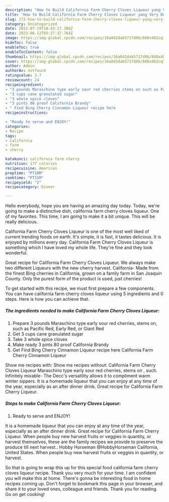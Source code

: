 ```yaml
---
description: "How to Build California Farm Cherry Cloves Liqueur yang Very Delicious}"
title: "How to Build California Farm Cherry Cloves Liqueur yang Very Delicious}"
slug: 172-how-to-build-california-farm-cherry-cloves-liqueur-yang-very-delicious
category: Uncategorized
date: 2022-07-19T18:43:17.366Z
date: 2023-06-12T05:37:37.764Z
image: https://img-global.cpcdn.com/recipes/16a042dab5717d86/680x482cq70/california-farm-cherry-cloves-liqueur-recipe-main-photo.jpg
hideToc: false
enableToc: true
enableTocContent: false
thumbnail: https://img-global.cpcdn.com/recipes/16a042dab5717d86/680x482cq70/california-farm-cherry-cloves-liqueur-recipe-main-photo.jpg
cover: https://img-global.cpcdn.com/recipes/16a042dab5717d86/680x482cq70/california-farm-cherry-cloves-liqueur-recipe-main-photo.jpg
author: Admin
authorAv: notfound
ratingvalue: 3.7
reviewcount: 24
recipeingredient:
- "3 pounds Maraschino type early sour red cherries stems on such as Pacific Red Early Red or Giant Red"
- "3 cups cane granulated sugar"
- "3 whole spice cloves"
- "3 pints 80 proof California Brandy"
- " Find Bing Cherry Cinnamon Liqueur recipe here                      California Farm Cherry Cinnamon Liqueur"
recipeinstructions:

- "Ready to serve and ENJOY!"
categories:
- Recipe
tags:
- california
- farm
- cherry

katakunci: california farm cherry 
nutrition: 177 calories
recipecuisine: American
preptime: "PT10M"
cooktime: "PT31M"
recipeyield: "2"
recipecategory: Dinner

---
```



Hello everybody, hope you are having an amazing day today. Today, we're going to make a distinctive dish, california farm cherry cloves liqueur. One of my favorites. This time, I am going to make it a bit unique. This will be really delicious.

California Farm Cherry Cloves Liqueur is one of the most well liked of current trending foods on earth. It's simple, it is fast, it tastes delicious. It is enjoyed by millions every day. California Farm Cherry Cloves Liqueur is something which I have loved my whole life. They're fine and they look wonderful.

Great recipe for California Farm Cherry Cloves Liqueur. We always make two different Liqueurs with the new cherry harvest. California- Made from the finest Bing cherries in California, grown on a family farm in San Joaquin County. Only the purest form of the product is used, just cherries!


To get started with this recipe, we must first prepare a few components. You can have california farm cherry cloves liqueur using 5 ingredients and 0 steps. Here is how you can achieve that.

<!--inarticleads1-->

##### The ingredients needed to make California Farm Cherry Cloves Liqueur:

1. Prepare 3 pounds Maraschino type early sour red cherries, stems on, such as Pacific Red, Early Red, or Giant Red
1. Get 3 cups cane granulated sugar
1. Take 3 whole spice cloves
1. Make ready 3 pints 80 proof California Brandy
1. Get  Find Bing Cherry Cinnamon Liqueur recipe here                      California Farm Cherry Cinnamon Liqueur


Show me recipes with: Show me recipes without: California Farm Cherry Cloves Liqueur Maraschino type early sour red cherries, stems on , such. Infinitely mixable- The Decc&#39;s versatility allows it to compliment warm winter sippers. It is a homemade liqueur that you can enjoy at any time of the year, especially as an after dinner drink. Great recipe for California Farm Cherry Liqueur. 

<!--inarticleads2-->

##### Steps to make California Farm Cherry Cloves Liqueur:


1. Ready to serve and ENJOY!

It is a homemade liqueur that you can enjoy at any time of the year, especially as an after dinner drink. Great recipe for California Farm Cherry Liqueur. When people buy new harvest fruits or veggies in quantity, or harvest themselves, these are the family recipes we provide to preserve the produce till next harvest.. Hobby Horseman @HobbyHorseman California, United States. When people buy new harvest fruits or veggies in quantity, or harvest. 

So that is going to wrap this up for this special food california farm cherry cloves liqueur recipe. Thank you very much for your time. I am confident you will make this at home. There's gonna be interesting food in home recipes coming up. Don't forget to bookmark this page in your browser, and share it to your loved ones, colleague and friends. Thank you for reading. Go on get cooking!

